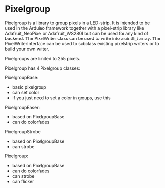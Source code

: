 Pixelgroup
==========

Pixelgroup is a library to group pixels in a LED-strip. It is intended to be used in the Arduino framework together with a pixel-strip library like Adafruit_NeoPixel or Adafruit_WS2801 but can be used for any kind of backend. The PixelWriter class can be used to write into a uint8_t array. The PixelWriterInterface can be used to subclass existing pixelstrip writers or to build your own writer.

Pixelgroups are limited to 255 pixels.


Pixelgroup has 4 Pixelgroup classes:

PixelgroupBase:
- basic pixelgroup
- can set color
- If you just need to set a color in groups, use this

PixelgroupEaser:
- based on PixelgroupBase
- can do colorfades

PixelgroupStrobe:
- based on PixelgroupBase
- can strobe

Pixelgroup:
- based on PixelgroupBase
- can do colorfades
- can strobe
- can flicker
